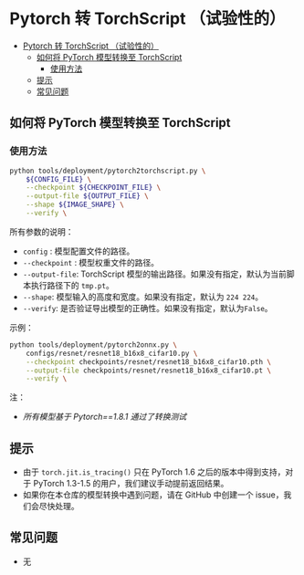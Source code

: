 # Pytorch 转 TorchScript （试验性的）

<!-- TOC -->

- [Pytorch 转 TorchScript （试验性的）](#pytorch-torchscript)
  - [如何将 PyTorch 模型转换至 TorchScript](#id1)
    - [使用方法](#id2)
  - [提示](#id3)
  - [常见问题](#id4)

<!-- TOC -->

## 如何将 PyTorch 模型转换至 TorchScript

### 使用方法

```bash
python tools/deployment/pytorch2torchscript.py \
    ${CONFIG_FILE} \
    --checkpoint ${CHECKPOINT_FILE} \
    --output-file ${OUTPUT_FILE} \
    --shape ${IMAGE_SHAPE} \
    --verify \
```

所有参数的说明：

- `config` : 模型配置文件的路径。
- `--checkpoint` : 模型权重文件的路径。
- `--output-file`: TorchScript 模型的输出路径。如果没有指定，默认为当前脚本执行路径下的 `tmp.pt`。
- `--shape`: 模型输入的高度和宽度。如果没有指定，默认为 `224 224`。
- `--verify`: 是否验证导出模型的正确性。如果没有指定，默认为`False`。

示例：

```bash
python tools/deployment/pytorch2onnx.py \
    configs/resnet/resnet18_b16x8_cifar10.py \
    --checkpoint checkpoints/resnet/resnet18_b16x8_cifar10.pth \
    --output-file checkpoints/resnet/resnet18_b16x8_cifar10.pt \
    --verify \
```

注：

- *所有模型基于 Pytorch==1.8.1 通过了转换测试*

## 提示

- 由于 `torch.jit.is_tracing()` 只在 PyTorch 1.6 之后的版本中得到支持，对于 PyTorch 1.3-1.5 的用户，我们建议手动提前返回结果。
- 如果你在本仓库的模型转换中遇到问题，请在 GitHub 中创建一个 issue，我们会尽快处理。

## 常见问题

- 无
